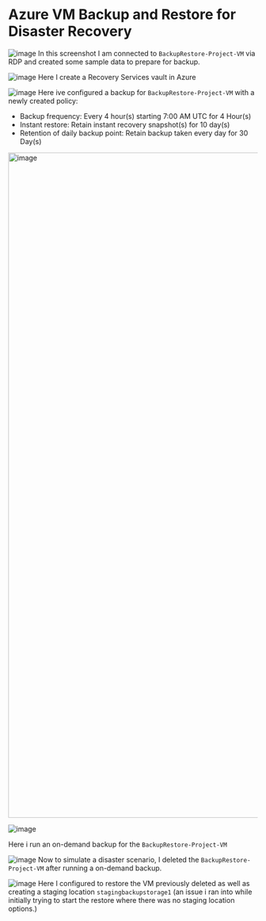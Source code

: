 # Azure VM Backup and Restore for Disaster Recovery

![image](https://github.com/user-attachments/assets/5e96d8e7-db6e-4489-a259-f185ee813626)
In this screenshot I am connected to `BackupRestore-Project-VM` via RDP and created some sample data to prepare for backup.

![image](https://github.com/user-attachments/assets/945bcc6f-2c3d-4a6f-aafb-d9fbfd55a19c)
Here I create a Recovery Services vault in Azure

![image](https://github.com/user-attachments/assets/780d26ff-0e43-4aea-9462-da1f9ed1e56d)
Here ive configured a backup for `BackupRestore-Project-VM` with a newly created policy:

  - Backup frequency:
Every 4 hour(s) starting 7:00 AM UTC for 4 Hour(s)
  - Instant restore:
Retain instant recovery snapshot(s) for 10 day(s)
  - Retention of daily backup point:
Retain backup taken every day for 30 Day(s)

<img width="1344" alt="image" src="https://github.com/user-attachments/assets/77d1f369-d1c8-4786-a701-8a7276744806" />

![image](https://github.com/user-attachments/assets/ce9248a2-63c6-4c3f-b0f6-86b070bd2e2d)

Here i run an on-demand backup for the `BackupRestore-Project-VM`

![image](https://github.com/user-attachments/assets/cdb743b0-4529-4246-94b7-4231fde4a337)
Now to simulate a disaster scenario, I deleted the `BackupRestore-Project-VM` after running a on-demand backup.

![image](https://github.com/user-attachments/assets/ff3864b8-ef57-4d0a-8f4a-6a5ed2c7e801)
Here I configured to restore the VM previously deleted as well as creating a staging location `stagingbackupstorage1` (an issue i ran into while initially trying to start the restore where there was no staging location options.)

